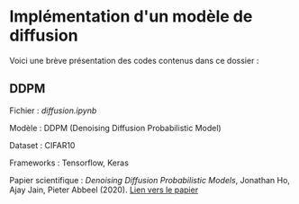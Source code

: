 # Implémentation d'un modèle de diffusion

Voici une brève présentation des codes contenus dans ce dossier :

## DDPM

Fichier : _diffusion.ipynb_

Modèle : DDPM (Denoising Diffusion Probabilistic Model)

Dataset : CIFAR10

Frameworks : Tensorflow, Keras

Papier scientifique : _Denoising Diffusion Probabilistic Models_, Jonathan Ho, Ajay Jain, Pieter Abbeel (2020). [Lien vers le papier](https://arxiv.org/abs/2006.11239)
